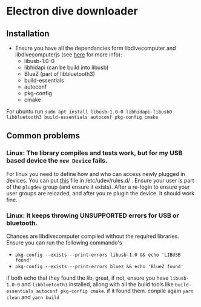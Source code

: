 # Electron dive downloader

## Installation

- Ensure you have all the dependancies form libdivecomputer and libdivecomputerjs (see [here](https://github.com/blackshadev/libdivecomputerjs) for more info):
  - libusb-1.0-0 
  - libhidapi (can be build into libusb) 
  - BlueZ (part of libbluetooth3) 
  - build-essentials 
  - autoconf 
  - pkg-config 
  - cmake

For ubuntu run
`sudo apt install libusb-1.0-0 libhidapi-libusb0 libbluetooth3 build-essentials autoconf pkg-config cmake`


## Common problems

### Linux: The library compiles and tests work, but for my USB based device the `new Device` fails.

For linux you need to define how and who can access newly plugged in devices. You can put [this](https://github.com/libdivecomputer/libdivecomputer/blob/master/contrib/udev/libdivecomputer.rules) file in /etc/udev/rules.d/ . Ensure your user is part of the `plugdev` group (and ensure it exists). After a re-login to ensure your user groups are reloaded, and after you re plugin the device. it should work fine.

### Linux: It keeps throwing UNSUPPORTED errors for USB or bluetooth.

Chances are libdivecomputer compiled without the required libraries. Ensure you can run the following commando's

- `pkg-config --exists --print-errors libusb-1.0 && echo 'LIBUSB found'`
- `pkg-config --exists --print-errors bluez && echo 'BlueZ found'`

if both echo that they found the lib, great, if not, ensure you have `libusb-1.0-0` and `libbluetooth3` installed, allong with all the build tools like `build-essentials autoconf pkg-config cmake`. if it found them. conpile again `yarn clean` and `yarn build`